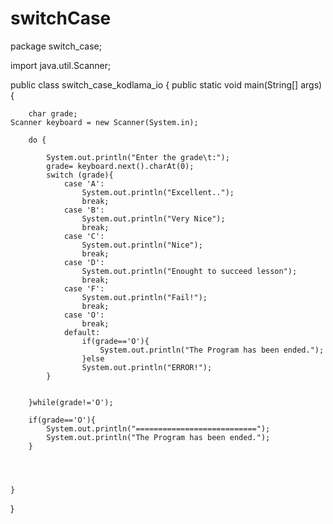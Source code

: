 # switchCase
package switch_case;

import java.util.Scanner;

public class switch_case_kodlama_io {
    public static void main(String[] args) {

        char grade;
    Scanner keyboard = new Scanner(System.in);

        do {

            System.out.println("Enter the grade\t:");
            grade= keyboard.next().charAt(0);
            switch (grade){
                case 'A':
                    System.out.println("Excellent..");
                    break;
                case 'B':
                    System.out.println("Very Nice");
                    break;
                case 'C':
                    System.out.println("Nice");
                    break;
                case 'D':
                    System.out.println("Enought to succeed lesson");
                    break;
                case 'F':
                    System.out.println("Fail!");
                    break;
                case 'O':
                    break;
                default:
                    if(grade=='O'){
                        System.out.println("The Program has been ended.");
                    }else
                    System.out.println("ERROR!");
            }


        }while(grade!='O');

        if(grade=='O'){
            System.out.println("===========================");
            System.out.println("The Program has been ended.");
        }




    }
}
